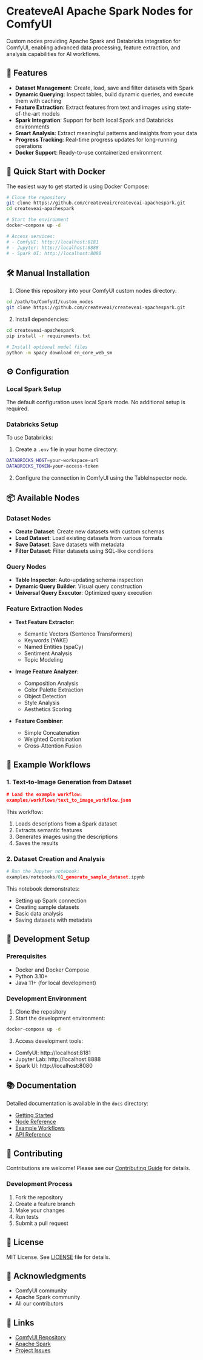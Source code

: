 # CreateveAI Apache Spark Nodes for ComfyUI

Custom nodes providing Apache Spark and Databricks integration for ComfyUI, enabling advanced data processing, feature extraction, and analysis capabilities for AI workflows.

## 🌟 Features

- **Dataset Management**: Create, load, save and filter datasets with Spark
- **Dynamic Querying**: Inspect tables, build dynamic queries, and execute them with caching
- **Feature Extraction**: Extract features from text and images using state-of-the-art models
- **Spark Integration**: Support for both local Spark and Databricks environments
- **Smart Analysis**: Extract meaningful patterns and insights from your data
- **Progress Tracking**: Real-time progress updates for long-running operations
- **Docker Support**: Ready-to-use containerized environment

## 🚀 Quick Start with Docker

The easiest way to get started is using Docker Compose:

```bash
# Clone the repository
git clone https://github.com/createveai/createveai-apachespark.git
cd createveai-apachespark

# Start the environment
docker-compose up -d

# Access services:
# - ComfyUI: http://localhost:8181
# - Jupyter: http://localhost:8888
# - Spark UI: http://localhost:8080
```

## 🛠️ Manual Installation

1. Clone this repository into your ComfyUI custom nodes directory:
```bash
cd /path/to/ComfyUI/custom_nodes
git clone https://github.com/createveai/createveai-apachespark.git
```

2. Install dependencies:
```bash
cd createveai-apachespark
pip install -r requirements.txt

# Install optional model files
python -m spacy download en_core_web_sm
```

## ⚙️ Configuration

### Local Spark Setup
The default configuration uses local Spark mode. No additional setup is required.

### Databricks Setup
To use Databricks:

1. Create a `.env` file in your home directory:
```bash
DATABRICKS_HOST=your-workspace-url
DATABRICKS_TOKEN=your-access-token
```

2. Configure the connection in ComfyUI using the TableInspector node.

## 📦 Available Nodes

### Dataset Nodes
- **Create Dataset**: Create new datasets with custom schemas
- **Load Dataset**: Load existing datasets from various formats
- **Save Dataset**: Save datasets with metadata
- **Filter Dataset**: Filter datasets using SQL-like conditions

### Query Nodes
- **Table Inspector**: Auto-updating schema inspection
- **Dynamic Query Builder**: Visual query construction
- **Universal Query Executor**: Optimized query execution

### Feature Extraction Nodes
- **Text Feature Extractor**:
  - Semantic Vectors (Sentence Transformers)
  - Keywords (YAKE)
  - Named Entities (spaCy)
  - Sentiment Analysis
  - Topic Modeling

- **Image Feature Analyzer**:
  - Composition Analysis
  - Color Palette Extraction
  - Object Detection
  - Style Analysis
  - Aesthetics Scoring

- **Feature Combiner**:
  - Simple Concatenation
  - Weighted Combination
  - Cross-Attention Fusion

## 🎯 Example Workflows

### 1. Text-to-Image Generation from Dataset
```json
# Load the example workflow:
examples/workflows/text_to_image_workflow.json
```
This workflow:
1. Loads descriptions from a Spark dataset
2. Extracts semantic features
3. Generates images using the descriptions
4. Saves the results

### 2. Dataset Creation and Analysis
```python
# Run the Jupyter notebook:
examples/notebooks/01_generate_sample_dataset.ipynb
```
This notebook demonstrates:
- Setting up Spark connection
- Creating sample datasets
- Basic data analysis
- Saving datasets with metadata

## 🔧 Development Setup

### Prerequisites
- Docker and Docker Compose
- Python 3.10+
- Java 11+ (for local development)

### Development Environment
1. Clone the repository
2. Start the development environment:
```bash
docker-compose up -d
```

3. Access development tools:
- ComfyUI: http://localhost:8181
- Jupyter Lab: http://localhost:8888
- Spark UI: http://localhost:8080

## 📚 Documentation

Detailed documentation is available in the `docs` directory:
- [Getting Started](docs/getting-started/)
- [Node Reference](docs/nodes/)
- [Example Workflows](docs/examples/)
- [API Reference](docs/api/)

## 🤝 Contributing

Contributions are welcome! Please see our [Contributing Guide](CONTRIBUTING.md) for details.

### Development Process
1. Fork the repository
2. Create a feature branch
3. Make your changes
4. Run tests
5. Submit a pull request

## 📄 License

MIT License. See [LICENSE](LICENSE) file for details.

## 🙏 Acknowledgments

- ComfyUI community
- Apache Spark community
- All our contributors

## 🔗 Links

- [ComfyUI Repository](https://github.com/comfyanonymous/ComfyUI)
- [Apache Spark](https://spark.apache.org/)
- [Project Issues](https://github.com/createveai/createveai-apachespark/issues)
